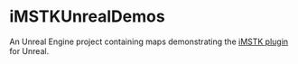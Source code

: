 # iMSTKUnrealDemos
An Unreal Engine project containing maps demonstrating the [iMSTK plugin](https://github.com/JustinMWoo/iMSTKUnrealEnginePlugin) for Unreal.
